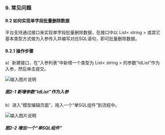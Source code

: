 ### 9. 常见问题

#### 9.2 如何实现单字段批量删除数据

平台支持通过接口来实现单字段批量删除数据，在接口中以 List< string > 或其它基本类型方式做为入参传入并编写对应SQL语句，即可批量删除数据。

#### 9.2.1 操作步骤

a）新建接口，在“入参列表”中新增一个类型为 List< string > 的参数“IdList”作为入参，然后单击提交。

![输入图片说明](../../../images/SoFlu%EF%BC%88%E5%90%8E%E7%AB%AF%EF%BC%89%E5%BC%80%E5%8F%91%E5%B9%B3%E5%8F%B0/1.%20%E6%9C%80%E6%96%B0%E7%89%88%E6%9C%AC%20-%20%E6%9B%B4%E6%96%B0%E6%97%A5%E6%9C%9F%20-%202022.10.08/9.%20%E5%B8%B8%E8%A7%81%E9%97%AE%E9%A2%98/2-1.png)

##### 图2-1 新增参数“IdList”作为入参

b）进入“模型编辑页面”，拖入一个“单SQL组件”到流程中。

![输入图片说明](../../../images/SoFlu%EF%BC%88%E5%90%8E%E7%AB%AF%EF%BC%89%E5%BC%80%E5%8F%91%E5%B9%B3%E5%8F%B0/1.%20%E6%9C%80%E6%96%B0%E7%89%88%E6%9C%AC%20-%20%E6%9B%B4%E6%96%B0%E6%97%A5%E6%9C%9F%20-%202022.10.08/9.%20%E5%B8%B8%E8%A7%81%E9%97%AE%E9%A2%98/2-2.png)

##### 图2-2 增加一个“单SQL组件”
